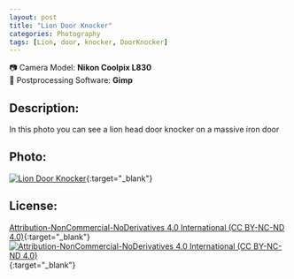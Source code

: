 ```yaml
---
layout: post
title: "Lion Door Knocker"
categories: Photography
tags: [Lion, door, knocker, DoorKnocker]
---
```

📷 Camera Model: **Nikon Coolpix L830**<br />
💾 Postprocessing Software: **Gimp**
## Description:
In this photo you can see a lion head door knocker on a massive iron door
## Photo:
[![Lion Door Knocker](https://live.staticflickr.com/65535/51796078427_9439bc8599_c_d.jpg)](https://www.flickr.com/photos/mike_ravenblack/51796078427){:target="_blank"}
## License:
[Attribution-NonCommercial-NoDerivatives 4.0 International (CC BY-NC-ND 4.0)](https://creativecommons.org/licenses/by-nc-nd/4.0/){:target="_blank"} \
[![Attribution-NonCommercial-NoDerivatives 4.0 International (CC BY-NC-ND 4.0)](https://i.creativecommons.org/l/by-nc-nd/4.0/88x31.png)](http://creativecommons.org/licenses/by-nc-nd/4.0/){:target="_blank"}